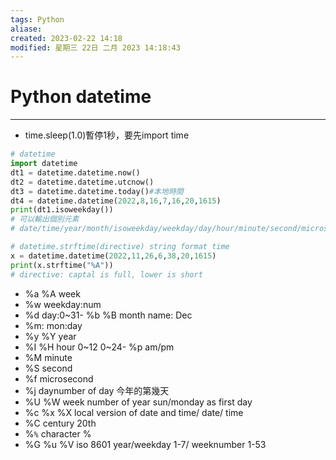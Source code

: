 ```yaml
---
tags: Python 
aliase: 
created: 2023-02-22 14:18
modified: 星期三 22日 二月 2023 14:18:43
---
```


# Python datetime
***
- time.sleep(1.0)暫停1秒，要先import time


``` python
# datetime
import datetime
dt1 = datetime.datetime.now()
dt2 = datetime.datetime.utcnow()
dt3 = datetime.datetime.today()#本地時間
dt4 = datetime.datetime(2022,8,16,7,16,20,1615)
print(dt1.isoweekday())
# 可以輸出個別元素
# date/time/year/month/isoweekday/weekday/day/hour/minute/second/microsecond

# datetime.strftime(directive) string format time
x = datetime.datetime(2022,11,26,6,38,20,1615)
print(x.strftime("%A"))
# directive: captal is full, lower is short
```

- %a %A week 
- %w weekday:num 
- %d day:0~31- %b %B month name: Dec 
- %m: mon:day
- %y %Y year
- %I %H hour 0~12 0~24- %p am/pm
- %M minute
- %S second
- %f microsecond
- %j daynumber of day 今年的第幾天
- %U %W week number of year sun/monday as first day
- %c %x %X local version of date and time/ date/ time
- %C century 20th
- %`%` character %
- %G %u %V iso 8601 year/weekday 1-7/ weeknumber 1-53